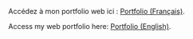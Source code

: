 Accédez à mon portfolio web ici : [Portfolio (Français)](https://carolinepromis.github.io/Portfolio/).

Access my web portfolio here: [Portfolio (English)](https://carolinepromis.github.io/Portfolio/English.html).
